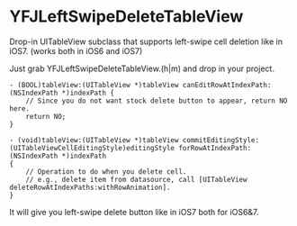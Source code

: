 YFJLeftSwipeDeleteTableView
===========================

Drop-in UITableView subclass that supports left-swipe cell deletion like in iOS7. (works both in iOS6 and iOS7)

Just grab YFJLeftSwipeDeleteTableView.(h|m) and drop in your project.

```
- (BOOL)tableView:(UITableView *)tableView canEditRowAtIndexPath:(NSIndexPath *)indexPath {
    // Since you do not want stock delete button to appear, return NO here.
    return NO;
}

- (void)tableView:(UITableView *)tableView commitEditingStyle:(UITableViewCellEditingStyle)editingStyle forRowAtIndexPath:(NSIndexPath *)indexPath
{
    // Operation to do when you delete cell.
    // e.g., delete item from datasource, call [UITableView deleteRowAtIndexPaths:withRowAnimation].
}

```

It will give you left-swipe delete button like in iOS7 both for iOS6&7.
